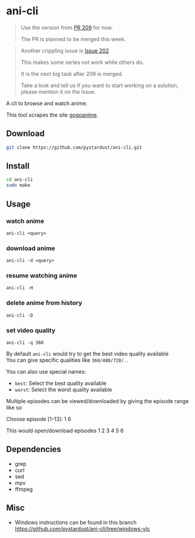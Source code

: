 # ani-cli

> Use the version from [PR 209](https://github.com/RaynardGerraldo/ani-cli) for now. 
> 
> The PR is planned to be merged this week.

> Another crippling issue is [Issue 202](https://github.com/pystardust/ani-cli/issues/202)
> 
> This makes some series not work while others do.
> 
> It is the next big task after 209 is merged.
> 
> Take a look and tell us if you want to start working on a solution, please mention it on the issue.

A cli to browse and watch anime.

This tool scrapes the site [gogoanime](https://gogoanime.pe).

## Download

```bash
git clone https://github.com/pystardust/ani-cli.git
```

## Install

```bash
cd ani-cli
sudo make
```

## Usage

  ### watch anime
  ``ani-cli <query>``

  ### download anime
  ``ani-cli -d <query>``

  ### resume watching anime
  ``ani-cli -H``

  ### delete anime from history
  ``ani-cli -D``

  ### set video quality
  ``ani-cli -q 360``

By default `ani-cli` would try to get the best video quality available  
You can give specific qualities like `360/480/720/..`

You can also use special names:

* `best`: Select the best quality available
* `worst`: Select the worst quality available

Multiple episodes can be viewed/downloaded by giving the episode range like so

  Choose episode [1-13]: 1 6

This would open/download episodes 1 2 3 4 5 6

## Dependencies

* grep
* curl
* sed
* mpv
* ffmpeg

## Misc

- Windows instructions can be found in this branch https://github.com/pystardust/ani-cli/tree/windows-vlc
